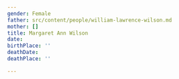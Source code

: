 ```yaml
---
gender: Female
father: src/content/people/william-lawrence-wilson.md
mother: []
title: Margaret Ann Wilson
date: 
birthPlace: ''
deathDate: 
deathPlace: ''

---
```

